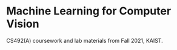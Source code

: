 # Machine Learning for Computer Vision
CS492(A) coursework and lab materials from Fall 2021, KAIST.
